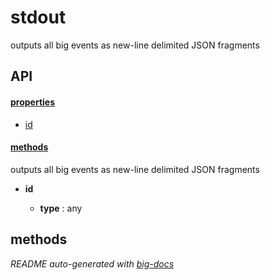 # stdout

outputs all big events as new-line delimited JSON fragments

## API

#### [properties](#stdout-properties)

  - [id](#stdout-properties-id)


#### [methods](#stdout-methods)


outputs all big events as new-line delimited JSON fragments

- **id** 

  - **type** : any


<a name="stdout-methods"></a> 

## methods 


*README auto-generated with [big-docs](https://github.com/bigcompany/big/tree/master/resources/docs)*